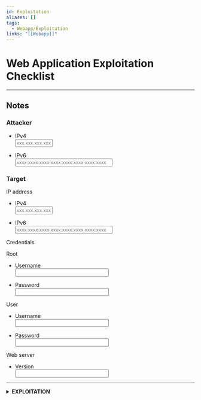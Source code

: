 ```yaml
---
id: Exploitation
aliases: []
tags:
  - Webapp/Exploitation
links: "[[Webapp]]"
---
```



# Web Application Exploitation Checklist

<!-- Notes {{{-->
___

## Notes

### Attacker

- IPv4<br><input type="text" id="name" name="name" style="width: 100px;" placeholder="xxx.xxx.xxx.xxx"/><br>

- IPv6<br><input type="text" id="name" name="name" style="width: 260px;" placeholder="xxxx:xxxx:xxxx:xxxx:xxxx:xxxx:xxxx:xxxx"/>

### Target

IP address

- IPv4<br><input type="text" id="name" name="name" style="width: 100px;" placeholder="xxx.xxx.xxx.xxx"/><br>

- IPv6<br><input type="text" id="name" name="name" style="width: 260px;" placeholder="xxxx:xxxx:xxxx:xxxx:xxxx:xxxx:xxxx:xxxx"/>

Credentials

Root

- Username<br><input type="text" id="name" name="name" style="width: 250px;"/>

- Password<br><input type="text" id="name" name="name" style="width: 250px;"/>

User

- Username<br><input type="text" id="name" name="name" style="width: 250px;"/>

- Password<br><input type="text" id="name" name="name" style="width: 250px;"/>

Web server

- Version<br><input type="text" id="name" name="name" style="width: 250px;"/><br>

<!-- }}} -->


<!-- Exploitation {{{-->
___

<details>
  <summary><b>EXPLOITATION</b></summary>

Authorization

- [ ] <a href="./exploitation/authorization/traversal/path-traversal.md" target="_blank">Traversal on the URL parameter</a>
- [ ] <a href="./exploitation/authorization/traversal/path-traversal.md" target="_blank">Traversal on the cookie parameter</a>

Metasploit

- [ ] <a href="./exploitation/metasploit/metasploit.md" target="_blank">Metasploit</a>

</details>
<!-- }}} -->
